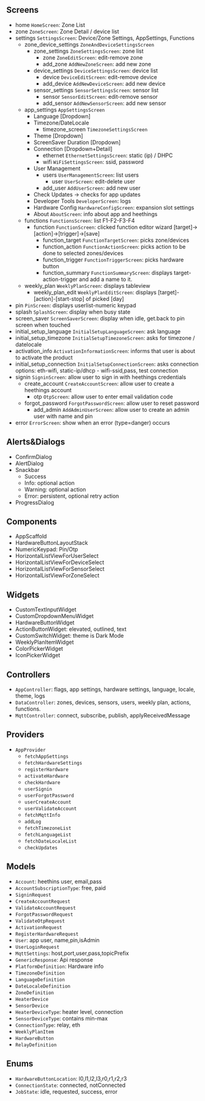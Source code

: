 ## Screens
- home  `HomeScreen`: Zone List
- zone `ZoneScreen`: Zone Detail / device list
- settings `SettingsScreen`: Device/Zone Settings, AppSettings, Functions
    - zone_device_settings `ZoneAndDeviceSettingsScreen`
        - zone_settings `ZoneSettingsScreen`: zone list
            - zone `ZoneEditScreen`: edit-remove zone
            - add_zone `AddNewZoneScreen`: add new zone
        - device_settings `DeviceSettingsScreen`: device list
            - device `DeviceEditScreen`: edit-remove device
            - add_device `AddNewDeviceScreen`: add new device
        - sensor_settings `SensorSettingsScreen`: sensor list
            - sensor `SensorEditScreen`: edit-remove sensor
            - add_sensor `AddNewSensorScreen`: add new sensor
    - app_settings `AppSettingsScreen`
        - Language [Dropdown]
        - Timezone/DateLocale
            - timezone_screen `TimezoneSettingsScreen`
        - Theme [Dropdown]
        - ScreenSaver Duration [Dropdown]
        - Connection [Dropdown+Detail]
            - ethernet `EthernetSettingsScreen`: static (ip) / DHPC
            - wifi `WiFiSettingsScreen`: ssid, password
        - User Management
            - users `UserManagementScreen`: list users
                - user `UserScreen`: edit-delete user
            - add_user `AddUserScreen`: add new user
        - Check Updates -> checks for app updates
        - Developer Tools `DeveloperScreen`: logs
        - Hardware Config `HardwareConfigScreen`: expansion slot settings
        - About `AboutScreen`: info about app and heethings
    - functions `FunctionsScreen`: list F1-F2-F3-F4
        - function `FunctionScreen`: clicked function editor wizard [target]->[action]->[trigger]->[save]
            - function_target `FunctionTargetScreen`: picks zone/devices
            - function_action `FunctionActionScreen`: picks action to be done to selected zones/devices
            - function_trigger `FunctionTriggerScreen`: picks hardware button
            - function_summary `FunctionSummaryScreen`: displays target-action-trigger and add a name to it.
    - weekly_plan `WeeklyPlanScreen`: displays tableview
        - weekly_plan_edit `WeeklyPlanEditScreen`: displays [target]-[action]-[start-stop] of picked [day]
- pin `PinScreen`: displays userlist-numeric keypad
- splash `SplashScreen`: display when busy state
- screen_saver `ScreenSaverScreen`: display when idle, get.back to pin screen when touched
- initial_setup_language `InitialSetupLanguageScreen`: ask language
- initial_setup_timezone `InitialSetupTimezoneScreen`: asks for timezone / datelocale
- activation_info `ActivationInformationScreen`: informs  that user is about to activate the product
- initial_setup_connection  `InitialSetupConnectionScreen`: asks connection options: eth-wifi, static-ip/dhcp - wifi-ssid,pass, test connection
- signin `SigninScreen`: allow user to sign in with heethings credentials
    - create_account `CreateAccountScreen`: allow user to create a heethings account
        - otp `OtpScreen`: allow user to enter email validation code
    - forgot_password `ForgotPasswordScreen`: allow user to reset password
        - add_admin `AddAdminUserScreen`: allow user to create an admin user with name and pin
- error `ErrorScreen`: show when an error (type=danger) occurs

        
        
## Alerts&Dialogs
- ConfirmDialog
- AlertDialog
- Snackbar
    - Success
    - Info: optional action
    - Warning: optional action
    - Error: persistent, optional retry action
- ProgressDialog

## Components
- AppScaffold
- HardwareButtonLayoutStack
- NumericKeypad: Pin/Otp
- HorizontalListViewForUserSelect
- HorizontalListViewForDeviceSelect
- HorizontalListViewForSensorSelect
- HorizontalListViewForZoneSelect

## Widgets
- CustomTextInputWidget
- CustomDropdownMenuWidget
- HardwareButtonWidget
- ActionButtonWidget: elevated, outlined, text
- CustomSwitchWidget: theme is Dark Mode
- WeeklyPlanItemWidget
- ColorPickerWidget
- IconPickerWidget

## Controllers
- `AppController`: flags, app settings, hardware settings, language, locale, theme, logs
- `DataController`: zones, devices, sensors, users, weekly plan, actions, functions.
- `MqttController`: connect, subscribe, publish, applyReceivedMessage

## Providers
- `AppProvider`
    - `fetchAppSettings`
    - `fetchHardwareSettings`
    - `registerHardware`
    - `activateHardware`
    - `checkHardware`
    - `userSignin`
    - `userForgotPassword`
    - `userCreateAccount`
    - `userValidateAccount`
    - `fetchMqttInfo`
    - `addLog`
    - `fetchTimezoneList`
    - `fetchLanguageList`
    - `fetchDateLocaleList`
    - `checkUpdates`

## Models
- `Account`: heethins user, email,pass
- `AccountSubscriptionType`: free, paid
- `SigninRequest`
- `CreateAccountRequest`
- `ValidateAccountRequest`
- `ForgotPasswordRequest`
- `ValidateOtpRequest`
- `ActivationRequest`
- `RegisterHardwareRequest`
- `User`: app user, name,pin,isAdmin
- `UserLoginRequest`
- `MqttSettings`: host,port,user,pass,topicPrefix
- `GenericResponse`: Api response
- `PlatformDefinition`: Hardware info
- `TimezoneDefinition`
- `LanguageDefinition`
- `DateLocaleDefinition`
- `ZoneDefinition`
- `HeaterDevice`
- `SensorDevice`
- `HeaterDeviceType`: heater level, connection
- `SensorDeviceType`: contains min-max
- `ConnectionType`: relay, eth
- `WeeklyPlanItem`
- `HardwareButton`
- `RelayDefinition`


## Enums
- `HardwareButtonLocation`: l0,l1,l2,l3,r0,r1,r2,r3
- `ConnectionState`: connected, notConnected
- `JobState`: idle, requested, success, error
